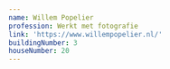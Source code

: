 ```yaml
---
name: Willem Popelier
profession: Werkt met fotografie
link: 'https://www.willempopelier.nl/'
buildingNumber: 3
houseNumber: 20
---
```

